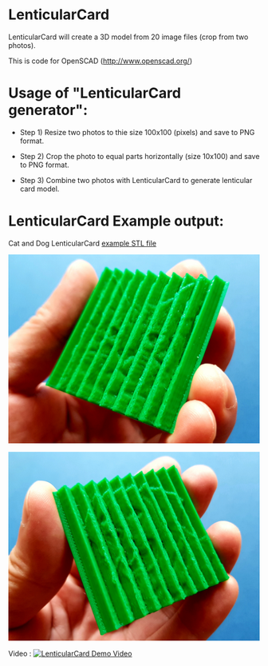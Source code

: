 # LenticularCard

LenticularCard will create a 3D model from 20 image files (crop from two photos).

This is code for OpenSCAD (http://www.openscad.org/)

# Usage of "LenticularCard generator":

- Step 1) Resize two photos to thie size 100x100 (pixels) and save to PNG format.

- Step 2) Crop the photo to equal parts horizontally (size 10x100) and save to PNG format.

- Step 3) Combine two photos with LenticularCard to generate lenticular card model.


# LenticularCard Example output:

Cat and Dog LenticularCard [example STL file](https://github.com/gsyan888/LenticularCard/blob/master/demo/lenticular-card-dog-cat-5x50-0_8.stl)

![Cat](https://raw.githubusercontent.com/gsyan888/LenticularCard/master/demo/3dp-lenticular-card-1.jpg)

![Dog](https://raw.githubusercontent.com/gsyan888/LenticularCard/master/demo/3dp-lenticular-card-2.jpg)

Video :
[![LenticularCard Demo Video](https://img.youtube.com/vi/pbErhwVeajk/0.jpg)](https://www.youtube.com/watch?v=pbErhwVeajk)

